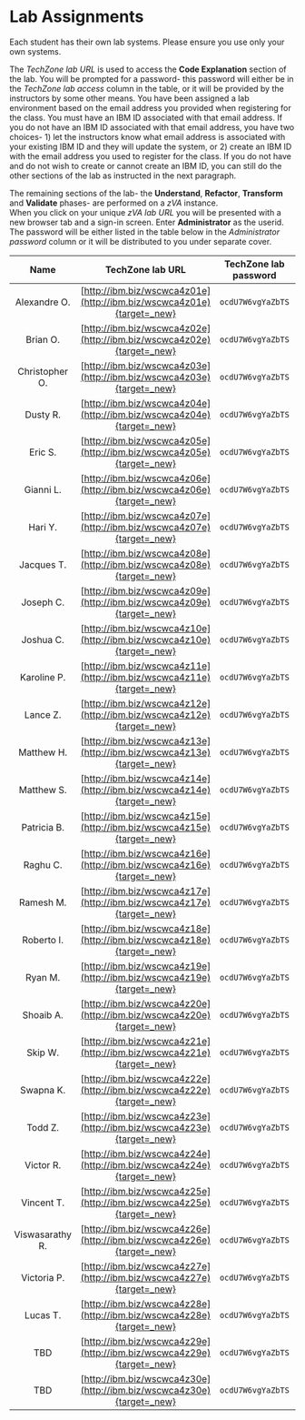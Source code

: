 # Lab Assignments


Each student has their own lab systems.   Please ensure you use only your own systems.  

The *TechZone lab URL* is used to access the **Code Explanation** section of the lab.  You will be prompted for a password-  this password will either be in the *TechZone lab access* column in the table, or it will be provided by the instructors by some other means.  You have been assigned a lab environment based on the email address you provided when registering for the class.  You must have an IBM ID associated with that email address.  If you do not have an IBM ID associated with that email address, you have two choices- 1) let the instructors know what email address is associated with your existing IBM ID and they will update the system, or 2) create an IBM ID with the email address you used to register for the class.  If you do not have and do not wish to create or cannot create an IBM ID, you can still do the other sections of the lab as instructed in the next paragraph.

The remaining sections of the lab-  the **Understand**, **Refactor**, **Transform** and **Validate** phases- are performed on a *zVA* instance.  
When you click on your unique *zVA lab URL* you will be presented with a new browser tab and a sign-in screen.   Enter **Administrator** as the userid. The password will be either listed in the table below in the *Administrator password* column or it will be distributed to you under separate cover.


|Name| TechZone lab URL|TechZone lab password| zVA lab URL | Administrator password|
|:--:|:-------------:|:--------------------:|:-:|:-:|
|Alexandre O.|[http://ibm.biz/wscwca4z01e](http://ibm.biz/wscwca4z01e){target=_new}|`ocdU7W6vgYaZbTS`|[http://ibm.biz/wscwca4z01](http://ibm.biz/wscwca4z01){target=_new}|`fY8gbVPqhQn8`|
|Brian O.|[http://ibm.biz/wscwca4z02e](http://ibm.biz/wscwca4z02e){target=_new}|`ocdU7W6vgYaZbTS`|[http://ibm.biz/wscwca4z02](http://ibm.biz/wscwca4z02){target=_new}|`jzFFytUUr3xh`|
|Christopher O.|[http://ibm.biz/wscwca4z03e](http://ibm.biz/wscwca4z03e){target=_new}|`ocdU7W6vgYaZbTS`|[http://ibm.biz/wscwca4z03](http://ibm.biz/wscwca4z03){target=_new}|`zrsFYbhA5wLG`|
|Dusty R.|[http://ibm.biz/wscwca4z04e](http://ibm.biz/wscwca4z04e){target=_new}|`ocdU7W6vgYaZbTS`|[http://ibm.biz/wscwca4z04](http://ibm.biz/wscwca4z04){target=_new}|`zGdPDgbevgX6`|
|Eric S.|[http://ibm.biz/wscwca4z05e](http://ibm.biz/wscwca4z05e){target=_new}|`ocdU7W6vgYaZbTS`|[http://ibm.biz/wscwca4z05](http://ibm.biz/wscwca4z05){target=_new}|`vJKBb6EcCKjE`|
|Gianni L.|[http://ibm.biz/wscwca4z06e](http://ibm.biz/wscwca4z06e){target=_new}|`ocdU7W6vgYaZbTS`|[http://ibm.biz/wscwca4z06](http://ibm.biz/wscwca4z06){target=_new}|`fPzR8pt6nphx`|
|Hari Y.|[http://ibm.biz/wscwca4z07e](http://ibm.biz/wscwca4z07e){target=_new}|`ocdU7W6vgYaZbTS`|[http://ibm.biz/wscwca4z07](http://ibm.biz/wscwca4z07){target=_new}|`vhXecqcX5mAD`|
|Jacques T.|[http://ibm.biz/wscwca4z08e](http://ibm.biz/wscwca4z08e){target=_new}|`ocdU7W6vgYaZbTS`|[http://ibm.biz/wscwca4z08](http://ibm.biz/wscwca4z08){target=_new}|`tV64UNAKuZZp`|
|Joseph C.|[http://ibm.biz/wscwca4z09e](http://ibm.biz/wscwca4z09e){target=_new}|`ocdU7W6vgYaZbTS`|[http://ibm.biz/wscwca4z09](http://ibm.biz/wscwca4z09){target=_new}|`ntTJZaV5mYgC`|
|Joshua C.|[http://ibm.biz/wscwca4z10e](http://ibm.biz/wscwca4z10e){target=_new}|`ocdU7W6vgYaZbTS`|[http://ibm.biz/wscwca4z10](http://ibm.biz/wscwca4z10){target=_new}|`lXrFrTL7WJMR`|
|Karoline P.|[http://ibm.biz/wscwca4z11e](http://ibm.biz/wscwca4z11e){target=_new}|`ocdU7W6vgYaZbTS`|[http://ibm.biz/wscwca4z11](http://ibm.biz/wscwca4z11){target=_new}|`vSRfnk7zew7r`|
|Lance Z.|[http://ibm.biz/wscwca4z12e](http://ibm.biz/wscwca4z12e){target=_new}|`ocdU7W6vgYaZbTS`|[http://ibm.biz/wscwca4z12](http://ibm.biz/wscwca4z12){target=_new}|`wECeYDd5Marg`|
|Matthew H.|[http://ibm.biz/wscwca4z13e](http://ibm.biz/wscwca4z13e){target=_new}|`ocdU7W6vgYaZbTS`|[http://ibm.biz/wscwca4z13](http://ibm.biz/wscwca4z13){target=_new}|`yzJRkd9rbnGE`|
|Matthew S.|[http://ibm.biz/wscwca4z14e](http://ibm.biz/wscwca4z14e){target=_new}|`ocdU7W6vgYaZbTS`|[http://ibm.biz/wscwca4z14](http://ibm.biz/wscwca4z14){target=_new}|`h3EdU2Vw5FLr`|
|Patricia B.|[http://ibm.biz/wscwca4z15e](http://ibm.biz/wscwca4z15e){target=_new}|`ocdU7W6vgYaZbTS`|[http://ibm.biz/wscwca4z15](http://ibm.biz/wscwca4z15){target=_new}|`aJm7qXWmZKk3`|
|Raghu C.|[http://ibm.biz/wscwca4z16e](http://ibm.biz/wscwca4z16e){target=_new}|`ocdU7W6vgYaZbTS`|[http://ibm.biz/wscwca4z16](http://ibm.biz/wscwca4z16){target=_new}|`tYm54tapkB2G`|
|Ramesh M.|[http://ibm.biz/wscwca4z17e](http://ibm.biz/wscwca4z17e){target=_new}|`ocdU7W6vgYaZbTS`|[http://ibm.biz/wscwca4z17](http://ibm.biz/wscwca4z17){target=_new}|`yYmejnEZG4P3`|
|Roberto I.|[http://ibm.biz/wscwca4z18e](http://ibm.biz/wscwca4z18e){target=_new}|`ocdU7W6vgYaZbTS`|[http://ibm.biz/wscwca4z18](http://ibm.biz/wscwca4z18){target=_new}|`f78DqAEmH7bt`|
|Ryan M.|[http://ibm.biz/wscwca4z19e](http://ibm.biz/wscwca4z19e){target=_new}|`ocdU7W6vgYaZbTS`|[http://ibm.biz/wscwca4z19](http://ibm.biz/wscwca4z19){target=_new}|`dzVuMlLnAy99`|
|Shoaib A.|[http://ibm.biz/wscwca4z20e](http://ibm.biz/wscwca4z20e){target=_new}|`ocdU7W6vgYaZbTS`|[http://ibm.biz/wscwca4z20](http://ibm.biz/wscwca4z20){target=_new}|`kYQjvnYk456K`|
|Skip W.|[http://ibm.biz/wscwca4z21e](http://ibm.biz/wscwca4z21e){target=_new}|`ocdU7W6vgYaZbTS`|[http://ibm.biz/wscwca4z21](http://ibm.biz/wscwca4z21){target=_new}|`e7Ty699Gka7x`|
|Swapna K.|[http://ibm.biz/wscwca4z22e](http://ibm.biz/wscwca4z22e){target=_new}|`ocdU7W6vgYaZbTS`|[http://ibm.biz/wscwca4z22](http://ibm.biz/wscwca4z22){target=_new}|`pSHx6kFDntSr`|
|Todd Z.|[http://ibm.biz/wscwca4z23e](http://ibm.biz/wscwca4z23e){target=_new}|`ocdU7W6vgYaZbTS`|[http://ibm.biz/wscwca4z23](http://ibm.biz/wscwca4z23){target=_new}|`ktakhF7kGLXJ`|
|Victor R.|[http://ibm.biz/wscwca4z24e](http://ibm.biz/wscwca4z24e){target=_new}|`ocdU7W6vgYaZbTS`|[http://ibm.biz/wscwca4z24](http://ibm.biz/wscwca4z24){target=_new}|`yZLEKSnMcge2`|
|Vincent T.|[http://ibm.biz/wscwca4z25e](http://ibm.biz/wscwca4z25e){target=_new}|`ocdU7W6vgYaZbTS`|[http://ibm.biz/wscwca4z25](http://ibm.biz/wscwca4z25){target=_new}|`dxc7FSA4p986`|
|Viswasarathy R.|[http://ibm.biz/wscwca4z26e](http://ibm.biz/wscwca4z26e){target=_new}|`ocdU7W6vgYaZbTS`|[http://ibm.biz/wscwca4z26](http://ibm.biz/wscwca4z26){target=_new}|`tdL6au54JCH6`|
|Victoria P.|[http://ibm.biz/wscwca4z27e](http://ibm.biz/wscwca4z27e){target=_new}|`ocdU7W6vgYaZbTS`|[http://ibm.biz/wscwca4z27](http://ibm.biz/wscwca4z27){target=_new}|`ae7suxBlaNgu`|
|Lucas T.|[http://ibm.biz/wscwca4z28e](http://ibm.biz/wscwca4z28e){target=_new}|`ocdU7W6vgYaZbTS`|[http://ibm.biz/wscwca4z28e](http://ibm.biz/wscwca4z28){target=_new}|`nh3X92zPcTgA`|
|TBD|[http://ibm.biz/wscwca4z29e](http://ibm.biz/wscwca4z29e){target=_new}|`ocdU7W6vgYaZbTS`|[http://ibm.biz/wscwca4z29](http://ibm.biz/wscwca4z29){target=_new}|`N/A`|
|TBD|[http://ibm.biz/wscwca4z30e](http://ibm.biz/wscwca4z30e){target=_new}|`ocdU7W6vgYaZbTS`|[http://ibm.biz/wscwca4z30](http://ibm.biz/wscwca4z30){target=_new}|`N/A`|

